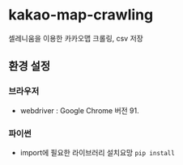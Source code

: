 # kakao-map-crawling
셀레니움을 이용한 카카오맵 크롤링, csv 저장



## 환경 설정

### 브라우저

- webdriver : Google Chrome 버전 91.

### 파이썬

- import에 필요한 라이브러리 설치요망 ``pip install``

 